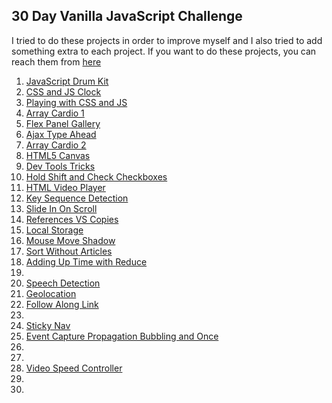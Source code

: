 ##                                          30 Day Vanilla JavaScript Challenge

I tried to do these projects in order to improve myself and I also tried to add something extra to each project.
If you want to do these projects, you can reach them from [here](https://javascript30.com/)


01. [JavaScript Drum Kit](https://github.com/MMKaragoz/JavaScript30/tree/main/01-Drum-Kit)
02. [CSS and JS Clock](https://github.com/MMKaragoz/JavaScript30/tree/main/02-CSS%2BJS-Clock)
03. [Playing with CSS and JS](https://github.com/MMKaragoz/JavaScript30/tree/main/03-Playing-with-CSS-JS)
04. [Array Cardio 1](https://github.com/MMKaragoz/JavaScript30/tree/main/04-Array-Cardio-1)
05. [Flex Panel Gallery](https://github.com/MMKaragoz/JavaScript30/tree/main/05-Flex-Panel-Gallery)
06. [Ajax Type Ahead](https://github.com/MMKaragoz/JavaScript30/tree/main/06-Ajax-Type-Ahead)
07. [Array Cardio 2](https://github.com/MMKaragoz/JavaScript30/tree/main/07-Array-Cardio-2)
08. [HTML5 Canvas](https://github.com/MMKaragoz/JavaScript30/tree/main/08-HTML-Canvas)
09. [Dev Tools Tricks](https://github.com/MMKaragoz/JavaScript30/tree/main/09-Dev-Tools-Tricks)
10. [Hold Shift and Check Checkboxes](https://github.com/MMKaragoz/JavaScript30/tree/main/10-Hold-Shift-Check-Checkboxes)
11. [HTML Video Player](https://github.com/MMKaragoz/JavaScript30/tree/main/11-HTML-Video-Player)
12. [Key Sequence Detection](https://github.com/MMKaragoz/JavaScript30/tree/main/12-Key-Sequence-Detection)
13. [Slide In On Scroll](https://github.com/MMKaragoz/JavaScript30/tree/main/13-Slide-In-On-Scroll)
14. [References VS Copies](https://github.com/MMKaragoz/JavaScript30/tree/main/14-References-VS-Copies)
15. [Local Storage](https://github.com/MMKaragoz/JavaScript30/tree/main/15-LocalStorage)
16. [Mouse Move Shadow](https://github.com/MMKaragoz/JavaScript30/tree/main/16-Mouse-Move-Shadow)
17. [Sort Without Articles](https://github.com/MMKaragoz/JavaScript30/tree/main/17-Sort-Without-Articles)
18. [Adding Up Time with Reduce](https://github.com/MMKaragoz/JavaScript30/tree/main/18-Adding-Up-Times-with-Reduce)
19. 
20. [Speech Detection](https://github.com/MMKaragoz/JavaScript30/tree/main/20-Speech-Detection)
21. [Geolocation](https://github.com/MMKaragoz/JavaScript30/tree/main/21-Geolocation)
22. [Follow Along Link](https://github.com/MMKaragoz/JavaScript30/tree/main/22-Follow-Along-Link)
23.
24. [Sticky Nav](https://github.com/MMKaragoz/JavaScript30/tree/main/24-Sticky-Nav)
25. [Event Capture Propagation Bubbling and Once](https://github.com/MMKaragoz/JavaScript30/tree/main/25-Event-Capture-Propagation-Bubbling-and-Once)
26.
27.
28. [Video Speed Controller](https://github.com/MMKaragoz/JavaScript30/tree/main/28-Video-Speed-Controller)
29.
30.
